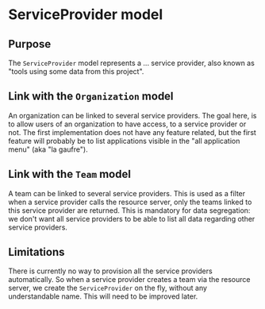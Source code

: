 # ServiceProvider model

## Purpose

The `ServiceProvider` model represents a ... service provider, also known as "tools using some data from this project".


## Link with the `Organization` model

An organization can be linked to several service providers. 
The goal here, is to allow users of an organization to have access, to a service provider or not.
The first implementation does not have any feature related, but the first feature will probably be
to list applications visible in the "all application menu" (aka "la gaufre").


## Link with the `Team` model

A team can be linked to several service providers.
This is used as a filter when a service provider calls the resource server, only the teams linked to
this service provider are returned. This is mandatory for data segregation: we don't want all service
providers to be able to list all data regarding other service providers.


## Limitations

There is currently no way to provision all the service providers automatically. So when a service provider
creates a team via the resource server, we create the `ServiceProvider` on the fly, without any understandable name.
This will need to be improved later.
